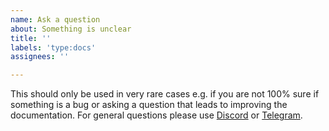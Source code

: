 ```yaml
---
name: Ask a question
about: Something is unclear
title: ''
labels: 'type:docs'
assignees: ''

---
```

This should only be used in very rare cases e.g. if you are not 100% sure if something is a bug or asking a question that leads to improving the documentation. For general questions please use [Discord](https://discord.gg/cGKSsRVCGm) or [Telegram](https://t.me/TronOfficialDevelopersGroupEn).
